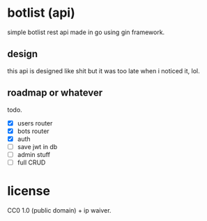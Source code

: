 # botlist (api)

simple botlist rest api made in go using gin framework.

## design

this api is designed like shit but it was too late when i noticed it, lol.

## roadmap or whatever

todo.

* [x] users router
* [x] bots router
* [x] auth
* [ ] save jwt in db
* [ ] admin stuff
* [ ] full CRUD

# license

CC0 1.0 (public domain) + ip waiver.
